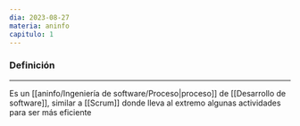 ```yaml
---
dia: 2023-08-27
materia: aninfo
capitulo: 1
---
```

### Definición
---
Es un [[aninfo/Ingeniería de software/Proceso|proceso]] de [[Desarrollo de software]], similar a [[Scrum]] donde lleva al extremo algunas actividades para ser más eficiente